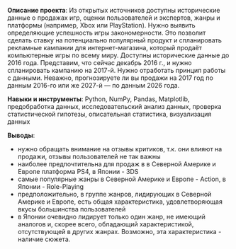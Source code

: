**Описание проекта**: Из открытых источников доступны исторические данные о продажах игр, оценки пользователей и экспертов, жанры и платформы (например, Xbox или PlayStation). Нужно выявить определяющие успешность игры закономерности. Это позволит сделать ставку на потенциально популярный продукт и спланировать рекламные кампании для интернет-магазина, который продаёт компьютерные игры по всему миру.
Доступны исторические данные до 2016 года. Представим, что сейчас декабрь 2016 г., и нужно спланировать кампанию на 2017-й. Нужно отработать принцип работы с данными. Неважно, прогнозируете ли вы продажи на 2017 год по данным 2016-го или же 2027-й — по данным 2026 года.

**Навыки и инструменты**: Python, NumPy, Pandas, Matplotlib, предобработка данных, исследовательский анализ данных, проверка статистической гипотезы, описательная статистика, визуализация данных

**Выводы**:
- нужно обращать внимание на отзывы критиков, т.к. они влияют на продажи, отзывы пользователей не так важны
- наиболее предпочтительна для продаж в в Северной Америке и Европе платформа PS4, в Японии - 3DS
- самые популярные жанры в Северной Америке и Европе - Action, в Японии - Role-Playing
- предположительно, в группе жанров, лидирующих в Северной Америке и Европе, есть общая характеристика, удовлетворяющая вкусы большинства пользователей
- в Японии очевидно лидирует только один жанр, не имеющий аналогов и, скорее всего, обладающий характеристикой, отсутствующей в других жанрах. Возможно, эта характеристика - наличие сюжета.
